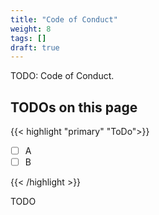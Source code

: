 ```yaml
---
title: "Code of Conduct"
weight: 8
tags: []
draft: true
---
```

<!--
SPDX-FileCopyrightText: 2022 Wilfred Nicoll <xyzroller@rollyourown.xyz>
SPDX-License-Identifier: CC-BY-SA-4.0
-->

TODO: Code of Conduct.

<!--more-->

## TODOs on this page

{{< highlight "primary" "ToDo">}}

- [ ] A
- [ ] B

{{< /highlight >}}

TODO
